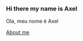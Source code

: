 ### Hi there my name is Axel
Ola, meu nome é Axel

<a href="https://github.com/AxelDuran/AxelDuran/wiki">About me</a>


<!--
- 🔭 I’m currently working on ...
- 🌱 I’m currently learning ...
- 👯 I’m looking to collaborate on ...
- 🤔 I’m looking for help with ...
- 💬 Ask me about ...
- 📫 How to reach me: ...
- 😄 Pronouns: ...
- ⚡ Fun fact: ...
-->
